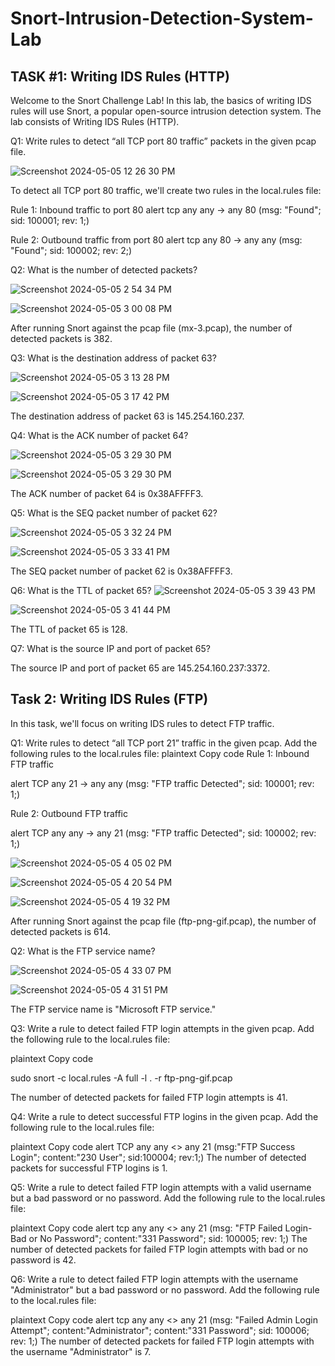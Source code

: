 # Snort-Intrusion-Detection-System-Lab

<h2> TASK #1: Writing IDS Rules (HTTP)</h2>

Welcome to the Snort Challenge Lab! In this lab, the basics of writing IDS rules will use Snort, a popular open-source intrusion detection system. The lab consists of Writing IDS Rules (HTTP).

Q1: Write rules to detect “all TCP port 80 traffic” packets in the given pcap file.

![Screenshot 2024-05-05 12 26 30 PM](https://github.com/mmedinabet/Snort-Intrusion-Detection-System-Lab/assets/142737434/0f3d7dec-75f2-4247-887e-8eecd4a9742a)

To detect all TCP port 80 traffic, we'll create two rules in the local.rules file:

Rule 1: Inbound traffic to port 80
alert tcp any any -> any 80 (msg: "Found"; sid: 100001; rev: 1;)

Rule 2: Outbound traffic from port 80
alert tcp any 80 -> any any (msg: "Found"; sid: 100002; rev: 2;)

Q2: What is the number of detected packets?

![Screenshot 2024-05-05 2 54 34 PM](https://github.com/mmedinabet/Snort-Intrusion-Detection-System-Lab/assets/142737434/bb7472a6-39c9-4e12-84b8-c3a1eb372330)

![Screenshot 2024-05-05 3 00 08 PM](https://github.com/mmedinabet/Snort-Intrusion-Detection-System-Lab/assets/142737434/ea1f6258-c530-4879-a32d-9cb7ca92bff2)

After running Snort against the pcap file (mx-3.pcap), the number of detected packets is 382.

Q3: What is the destination address of packet 63?

![Screenshot 2024-05-05 3 13 28 PM](https://github.com/mmedinabet/Snort-Intrusion-Detection-System-Lab/assets/142737434/49f87d14-1f55-41a8-a218-54689dc9eeae)

![Screenshot 2024-05-05 3 17 42 PM](https://github.com/mmedinabet/Snort-Intrusion-Detection-System-Lab/assets/142737434/16dd197c-6ee6-478c-a14a-ba1f098b232e)

The destination address of packet 63 is 145.254.160.237.

Q4: What is the ACK number of packet 64?

![Screenshot 2024-05-05 3 29 30 PM](https://github.com/mmedinabet/Snort-Intrusion-Detection-System-Lab/assets/142737434/73532487-d1c5-437b-9acc-479cca139e39)


![Screenshot 2024-05-05 3 29 30 PM](https://github.com/mmedinabet/Snort-Intrusion-Detection-System-Lab/assets/142737434/31d123b8-9ae5-4f59-88da-ed4622def13c)

The ACK number of packet 64 is 0x38AFFFF3.

Q5: What is the SEQ packet number of packet 62?

![Screenshot 2024-05-05 3 32 24 PM](https://github.com/mmedinabet/Snort-Intrusion-Detection-System-Lab/assets/142737434/af0cc08f-e39b-49c3-9ce9-b1b1bfc6fa53)

![Screenshot 2024-05-05 3 33 41 PM](https://github.com/mmedinabet/Snort-Intrusion-Detection-System-Lab/assets/142737434/f66287f3-1709-4fde-ad6a-ffff06838cc4)

The SEQ packet number of packet 62 is 0x38AFFFF3.

Q6: What is the TTL of packet 65?
![Screenshot 2024-05-05 3 39 43 PM](https://github.com/mmedinabet/Snort-Intrusion-Detection-System-Lab/assets/142737434/362b7eb9-dc76-4014-97b6-47d3648e8f78)

![Screenshot 2024-05-05 3 41 44 PM](https://github.com/mmedinabet/Snort-Intrusion-Detection-System-Lab/assets/142737434/7ccad9eb-e5e8-4fce-a9be-9e202feac473)

The TTL of packet 65 is 128.

Q7: What is the source IP and port of packet 65?

The source IP and port of packet 65 are 145.254.160.237:3372.

<h2>Task 2: Writing IDS Rules (FTP) </h2>

In this task, we'll focus on writing IDS rules to detect FTP traffic. 

Q1: Write rules to detect “all TCP port 21” traffic in the given pcap.
Add the following rules to the local.rules file:
plaintext
Copy code
Rule 1: Inbound FTP traffic

alert TCP any 21 -> any any (msg: "FTP traffic Detected"; sid: 100001; rev: 1;)

Rule 2: Outbound FTP traffic

alert TCP any any -> any 21 (msg: "FTP traffic Detected"; sid: 100002; rev: 1;)

![Screenshot 2024-05-05 4 05 02 PM](https://github.com/mmedinabet/Snort-Intrusion-Detection-System-Lab/assets/142737434/900cd267-dbc1-407b-8865-412e40550b77)

![Screenshot 2024-05-05 4 20 54 PM](https://github.com/mmedinabet/Snort-Intrusion-Detection-System-Lab/assets/142737434/7d04e345-0789-480a-bd41-8e057bda8632)


![Screenshot 2024-05-05 4 19 32 PM](https://github.com/mmedinabet/Snort-Intrusion-Detection-System-Lab/assets/142737434/bb9fe478-e914-4269-80db-2e01bab33e46)

After running Snort against the pcap file (ftp-png-gif.pcap), the number of detected packets is 614.

Q2: What is the FTP service name?

![Screenshot 2024-05-05 4 33 07 PM](https://github.com/mmedinabet/Snort-Intrusion-Detection-System-Lab/assets/142737434/80120a86-ff93-4e1b-bc7a-6098ac6af9bb)

![Screenshot 2024-05-05 4 31 51 PM](https://github.com/mmedinabet/Snort-Intrusion-Detection-System-Lab/assets/142737434/cb2fd06f-bc8b-4f44-9afd-2d0892c52774)

The FTP service name is "Microsoft FTP service."

Q3: Write a rule to detect failed FTP login attempts in the given pcap.
Add the following rule to the local.rules file:

plaintext
Copy code

sudo snort -c local.rules -A full -l . -r ftp-png-gif.pcap


The number of detected packets for failed FTP login attempts is 41.

Q4: Write a rule to detect successful FTP logins in the given pcap.
Add the following rule to the local.rules file:

plaintext
Copy code
alert TCP any any <> any 21 (msg:"FTP Success Login"; content:"230 User"; sid:100004; rev:1;)
The number of detected packets for successful FTP logins is 1.

Q5: Write a rule to detect failed FTP login attempts with a valid username but a bad password or no password.
Add the following rule to the local.rules file:

plaintext
Copy code
alert tcp any any <> any 21 (msg: "FTP Failed Login-Bad or No Password"; content:"331 Password"; sid: 100005; rev: 1;)
The number of detected packets for failed FTP login attempts with bad or no password is 42.

Q6: Write a rule to detect failed FTP login attempts with the username "Administrator" but a bad password or no password.
Add the following rule to the local.rules file:

plaintext
Copy code
alert tcp any any <> any 21 (msg: "Failed Admin Login Attempt"; content:"Administrator"; content:"331 Password"; sid: 100006; rev: 1;)
The number of detected packets for failed FTP login attempts with the username "Administrator" is 7.
